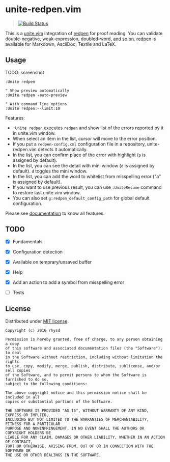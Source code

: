 unite-redpen.vim
================
> [![Build Status](https://travis-ci.org/rhysd/unite-redpen.vim.svg?branch=master)](https://travis-ci.org/rhysd/unite-redpen.vim)

This is a [unite.vim](https://github.com/Shougo/unite.vim) integration of [redpen](https://github.com/redpen-cc/redpen) for proof reading.  You can validate double-negative, weak-expression, doubled-word, [and so on](http://redpen.cc/docs/latest/index.html#validator).  [redpen](https://github.com/redpen-cc/redpen) is available for Markdown, AsciiDoc, Textile and LaTeX.

## Usage

TODO: screenshot

```vim
:Unite redpen

" Show preview automatically
:Unite redpen -auto-preview

" With command line options
:Unite redpen:--limit:10
```

Features:

- `:Unite redpen` executes `redpen` and show list of the errors reported by it in unite.vim window.
- When select an item in the list, cursor will move to the error position.
- If you put a `redpen-config.xml` configuration file in a repository, unite-redpen.vim detects it automatically.
- In the list, you can confirm place of the error with highlight (`p` is assigned by default).
- In the list, you can see the detail with mini window (`d` is assigned by default).  `d` toggles the mini window.
- In the list, you can add the word to whitelist from misspelling error ("a" is assigned by default).
- If you want to use previous result, you can use `:UniteResume` command to restore last unite.vim window.
- You can also set `g:redpen_default_config_path` for global default configuration.

Please see [documentation](doc/unite-redpen.txt) to know all features.


## TODO

- [x] Fundamentals
- [x] Configuration detection
- [x] Available on temprary/unsaved buffer
- [x] Help
- [x] Add an action to add a symbol from misspelling error
- [ ] Tests


## License

Distributed under [MIT license](https://opensource.org/licenses/MIT).

    Copyright (c) 2016 rhysd

    Permission is hereby granted, free of charge, to any person obtaining a copy
    of this software and associated documentation files (the "Software"), to deal
    in the Software without restriction, including without limitation the rights
    to use, copy, modify, merge, publish, distribute, sublicense, and/or sell copies
    of the Software, and to permit persons to whom the Software is furnished to do so,
    subject to the following conditions:

    The above copyright notice and this permission notice shall be included in all
    copies or substantial portions of the Software.

    THE SOFTWARE IS PROVIDED "AS IS", WITHOUT WARRANTY OF ANY KIND, EXPRESS OR IMPLIED,
    INCLUDING BUT NOT LIMITED TO THE WARRANTIES OF MERCHANTABILITY, FITNESS FOR A PARTICULAR
    PURPOSE AND NONINFRINGEMENT. IN NO EVENT SHALL THE AUTHORS OR COPYRIGHT HOLDERS BE
    LIABLE FOR ANY CLAIM, DAMAGES OR OTHER LIABILITY, WHETHER IN AN ACTION OF CONTRACT,
    TORT OR OTHERWISE, ARISING FROM, OUT OF OR IN CONNECTION WITH THE SOFTWARE OR
    THE USE OR OTHER DEALINGS IN THE SOFTWARE.

